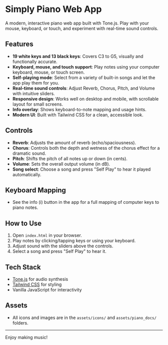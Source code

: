 # Simply Piano Web App

A modern, interactive piano web app built with Tone.js. Play with your mouse, keyboard, or touch, and experiment with real-time sound controls.

## Features

- **19 white keys and 13 black keys**: Covers C3 to G5, visually and functionally accurate.
- **Keyboard, mouse, and touch support**: Play notes using your computer keyboard, mouse, or touch screen.
- **Self-playing mode**: Select from a variety of built-in songs and let the app play them for you.
- **Real-time sound controls**: Adjust Reverb, Chorus, Pitch, and Volume with intuitive sliders.
- **Responsive design**: Works well on desktop and mobile, with scrollable layout for small screens.
- **Info overlay**: Shows keyboard-to-note mapping and usage hints.
- **Modern UI**: Built with Tailwind CSS for a clean, accessible look.

## Controls

- **Reverb**: Adjusts the amount of reverb (echo/spaciousness).
- **Chorus**: Controls both the depth and wetness of the chorus effect for a dramatic sound.
- **Pitch**: Shifts the pitch of all notes up or down (in cents).
- **Volume**: Sets the overall output volume (in dB).
- **Song select**: Choose a song and press "Self Play" to hear it played automatically.

## Keyboard Mapping

- See the info (i) button in the app for a full mapping of computer keys to piano notes.

## How to Use

1. Open `index.html` in your browser.
2. Play notes by clicking/tapping keys or using your keyboard.
3. Adjust sound with the sliders above the controls.
4. Select a song and press "Self Play" to hear it.

## Tech Stack

- [Tone.js](https://tonejs.github.io/) for audio synthesis
- [Tailwind CSS](https://tailwindcss.com/) for styling
- Vanilla JavaScript for interactivity

## Assets

- All icons and images are in the `assets/icons/` and `assets/piano_docs/` folders.

---

Enjoy making music!
